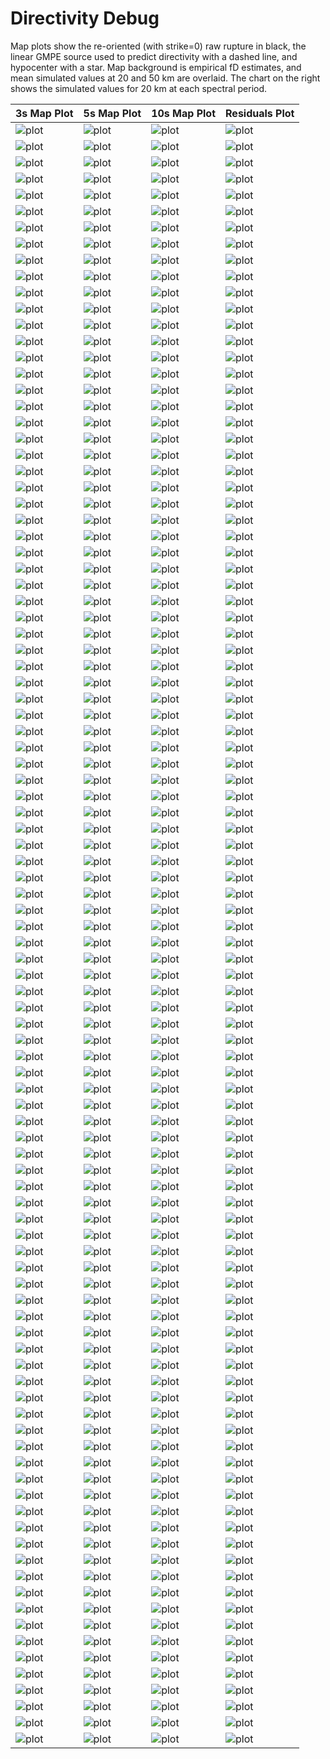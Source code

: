 # Directivity Debug

Map plots show the re-oriented (with strike=0) raw rupture in black, the linear GMPE source used to predict directivity with a dashed line, and hypocenter with a star. Map background is empirical fD estimates, and mean simulated values at 20 and 50 km are overlaid. The chart on the right shows the simulated values for 20 km at each spectral period.

| 3s Map Plot | 5s Map Plot | 10s Map Plot | Residuals Plot |
|-----|-----|-----|-----|
| ![plot](event_59406_map_3s.png) | ![plot](event_59406_map_5s.png) | ![plot](event_59406_map_10s.png) | ![plot](event_59406_residuals.png) |
| ![plot](event_119440_map_3s.png) | ![plot](event_119440_map_5s.png) | ![plot](event_119440_map_10s.png) | ![plot](event_119440_residuals.png) |
| ![plot](event_158190_map_3s.png) | ![plot](event_158190_map_5s.png) | ![plot](event_158190_map_10s.png) | ![plot](event_158190_residuals.png) |
| ![plot](event_200112_map_3s.png) | ![plot](event_200112_map_5s.png) | ![plot](event_200112_map_10s.png) | ![plot](event_200112_residuals.png) |
| ![plot](event_480897_map_3s.png) | ![plot](event_480897_map_5s.png) | ![plot](event_480897_map_10s.png) | ![plot](event_480897_residuals.png) |
| ![plot](event_486315_map_3s.png) | ![plot](event_486315_map_5s.png) | ![plot](event_486315_map_10s.png) | ![plot](event_486315_residuals.png) |
| ![plot](event_556026_map_3s.png) | ![plot](event_556026_map_5s.png) | ![plot](event_556026_map_10s.png) | ![plot](event_556026_residuals.png) |
| ![plot](event_802775_map_3s.png) | ![plot](event_802775_map_5s.png) | ![plot](event_802775_map_10s.png) | ![plot](event_802775_residuals.png) |
| ![plot](event_970307_map_3s.png) | ![plot](event_970307_map_5s.png) | ![plot](event_970307_map_10s.png) | ![plot](event_970307_residuals.png) |
| ![plot](event_1022839_map_3s.png) | ![plot](event_1022839_map_5s.png) | ![plot](event_1022839_map_10s.png) | ![plot](event_1022839_residuals.png) |
| ![plot](event_1131190_map_3s.png) | ![plot](event_1131190_map_5s.png) | ![plot](event_1131190_map_10s.png) | ![plot](event_1131190_residuals.png) |
| ![plot](event_1201585_map_3s.png) | ![plot](event_1201585_map_5s.png) | ![plot](event_1201585_map_10s.png) | ![plot](event_1201585_residuals.png) |
| ![plot](event_1336244_map_3s.png) | ![plot](event_1336244_map_5s.png) | ![plot](event_1336244_map_10s.png) | ![plot](event_1336244_residuals.png) |
| ![plot](event_1399196_map_3s.png) | ![plot](event_1399196_map_5s.png) | ![plot](event_1399196_map_10s.png) | ![plot](event_1399196_residuals.png) |
| ![plot](event_1569154_map_3s.png) | ![plot](event_1569154_map_5s.png) | ![plot](event_1569154_map_10s.png) | ![plot](event_1569154_residuals.png) |
| ![plot](event_1698574_map_3s.png) | ![plot](event_1698574_map_5s.png) | ![plot](event_1698574_map_10s.png) | ![plot](event_1698574_residuals.png) |
| ![plot](event_1707696_map_3s.png) | ![plot](event_1707696_map_5s.png) | ![plot](event_1707696_map_10s.png) | ![plot](event_1707696_residuals.png) |
| ![plot](event_1832235_map_3s.png) | ![plot](event_1832235_map_5s.png) | ![plot](event_1832235_map_10s.png) | ![plot](event_1832235_residuals.png) |
| ![plot](event_2013838_map_3s.png) | ![plot](event_2013838_map_5s.png) | ![plot](event_2013838_map_10s.png) | ![plot](event_2013838_residuals.png) |
| ![plot](event_2042083_map_3s.png) | ![plot](event_2042083_map_5s.png) | ![plot](event_2042083_map_10s.png) | ![plot](event_2042083_residuals.png) |
| ![plot](event_2228801_map_3s.png) | ![plot](event_2228801_map_5s.png) | ![plot](event_2228801_map_10s.png) | ![plot](event_2228801_residuals.png) |
| ![plot](event_2232235_map_3s.png) | ![plot](event_2232235_map_5s.png) | ![plot](event_2232235_map_10s.png) | ![plot](event_2232235_residuals.png) |
| ![plot](event_2506190_map_3s.png) | ![plot](event_2506190_map_5s.png) | ![plot](event_2506190_map_10s.png) | ![plot](event_2506190_residuals.png) |
| ![plot](event_2668196_map_3s.png) | ![plot](event_2668196_map_5s.png) | ![plot](event_2668196_map_10s.png) | ![plot](event_2668196_residuals.png) |
| ![plot](event_2767350_map_3s.png) | ![plot](event_2767350_map_5s.png) | ![plot](event_2767350_map_10s.png) | ![plot](event_2767350_residuals.png) |
| ![plot](event_2837809_map_3s.png) | ![plot](event_2837809_map_5s.png) | ![plot](event_2837809_map_10s.png) | ![plot](event_2837809_residuals.png) |
| ![plot](event_3003940_map_3s.png) | ![plot](event_3003940_map_5s.png) | ![plot](event_3003940_map_10s.png) | ![plot](event_3003940_residuals.png) |
| ![plot](event_3013584_map_3s.png) | ![plot](event_3013584_map_5s.png) | ![plot](event_3013584_map_10s.png) | ![plot](event_3013584_residuals.png) |
| ![plot](event_3071701_map_3s.png) | ![plot](event_3071701_map_5s.png) | ![plot](event_3071701_map_10s.png) | ![plot](event_3071701_residuals.png) |
| ![plot](event_3144316_map_3s.png) | ![plot](event_3144316_map_5s.png) | ![plot](event_3144316_map_10s.png) | ![plot](event_3144316_residuals.png) |
| ![plot](event_3461126_map_3s.png) | ![plot](event_3461126_map_5s.png) | ![plot](event_3461126_map_10s.png) | ![plot](event_3461126_residuals.png) |
| ![plot](event_3523818_map_3s.png) | ![plot](event_3523818_map_5s.png) | ![plot](event_3523818_map_10s.png) | ![plot](event_3523818_residuals.png) |
| ![plot](event_3575918_map_3s.png) | ![plot](event_3575918_map_5s.png) | ![plot](event_3575918_map_10s.png) | ![plot](event_3575918_residuals.png) |
| ![plot](event_3654774_map_3s.png) | ![plot](event_3654774_map_5s.png) | ![plot](event_3654774_map_10s.png) | ![plot](event_3654774_residuals.png) |
| ![plot](event_3809252_map_3s.png) | ![plot](event_3809252_map_5s.png) | ![plot](event_3809252_map_10s.png) | ![plot](event_3809252_residuals.png) |
| ![plot](event_4389355_map_3s.png) | ![plot](event_4389355_map_5s.png) | ![plot](event_4389355_map_10s.png) | ![plot](event_4389355_residuals.png) |
| ![plot](event_4506380_map_3s.png) | ![plot](event_4506380_map_5s.png) | ![plot](event_4506380_map_10s.png) | ![plot](event_4506380_residuals.png) |
| ![plot](event_4510062_map_3s.png) | ![plot](event_4510062_map_5s.png) | ![plot](event_4510062_map_10s.png) | ![plot](event_4510062_residuals.png) |
| ![plot](event_4552311_map_3s.png) | ![plot](event_4552311_map_5s.png) | ![plot](event_4552311_map_10s.png) | ![plot](event_4552311_residuals.png) |
| ![plot](event_4620280_map_3s.png) | ![plot](event_4620280_map_5s.png) | ![plot](event_4620280_map_10s.png) | ![plot](event_4620280_residuals.png) |
| ![plot](event_4644260_map_3s.png) | ![plot](event_4644260_map_5s.png) | ![plot](event_4644260_map_10s.png) | ![plot](event_4644260_residuals.png) |
| ![plot](event_4752011_map_3s.png) | ![plot](event_4752011_map_5s.png) | ![plot](event_4752011_map_10s.png) | ![plot](event_4752011_residuals.png) |
| ![plot](event_4832852_map_3s.png) | ![plot](event_4832852_map_5s.png) | ![plot](event_4832852_map_10s.png) | ![plot](event_4832852_residuals.png) |
| ![plot](event_4844880_map_3s.png) | ![plot](event_4844880_map_5s.png) | ![plot](event_4844880_map_10s.png) | ![plot](event_4844880_residuals.png) |
| ![plot](event_4881131_map_3s.png) | ![plot](event_4881131_map_5s.png) | ![plot](event_4881131_map_10s.png) | ![plot](event_4881131_residuals.png) |
| ![plot](event_4893453_map_3s.png) | ![plot](event_4893453_map_5s.png) | ![plot](event_4893453_map_10s.png) | ![plot](event_4893453_residuals.png) |
| ![plot](event_4963630_map_3s.png) | ![plot](event_4963630_map_5s.png) | ![plot](event_4963630_map_10s.png) | ![plot](event_4963630_residuals.png) |
| ![plot](event_4976445_map_3s.png) | ![plot](event_4976445_map_5s.png) | ![plot](event_4976445_map_10s.png) | ![plot](event_4976445_residuals.png) |
| ![plot](event_4979713_map_3s.png) | ![plot](event_4979713_map_5s.png) | ![plot](event_4979713_map_10s.png) | ![plot](event_4979713_residuals.png) |
| ![plot](event_5217897_map_3s.png) | ![plot](event_5217897_map_5s.png) | ![plot](event_5217897_map_10s.png) | ![plot](event_5217897_residuals.png) |
| ![plot](event_5278272_map_3s.png) | ![plot](event_5278272_map_5s.png) | ![plot](event_5278272_map_10s.png) | ![plot](event_5278272_residuals.png) |
| ![plot](event_5459147_map_3s.png) | ![plot](event_5459147_map_5s.png) | ![plot](event_5459147_map_10s.png) | ![plot](event_5459147_residuals.png) |
| ![plot](event_5509691_map_3s.png) | ![plot](event_5509691_map_5s.png) | ![plot](event_5509691_map_10s.png) | ![plot](event_5509691_residuals.png) |
| ![plot](event_5581091_map_3s.png) | ![plot](event_5581091_map_5s.png) | ![plot](event_5581091_map_10s.png) | ![plot](event_5581091_residuals.png) |
| ![plot](event_5704945_map_3s.png) | ![plot](event_5704945_map_5s.png) | ![plot](event_5704945_map_10s.png) | ![plot](event_5704945_residuals.png) |
| ![plot](event_5717483_map_3s.png) | ![plot](event_5717483_map_5s.png) | ![plot](event_5717483_map_10s.png) | ![plot](event_5717483_residuals.png) |
| ![plot](event_5756488_map_3s.png) | ![plot](event_5756488_map_5s.png) | ![plot](event_5756488_map_10s.png) | ![plot](event_5756488_residuals.png) |
| ![plot](event_5835334_map_3s.png) | ![plot](event_5835334_map_5s.png) | ![plot](event_5835334_map_10s.png) | ![plot](event_5835334_residuals.png) |
| ![plot](event_6505715_map_3s.png) | ![plot](event_6505715_map_5s.png) | ![plot](event_6505715_map_10s.png) | ![plot](event_6505715_residuals.png) |
| ![plot](event_6539164_map_3s.png) | ![plot](event_6539164_map_5s.png) | ![plot](event_6539164_map_10s.png) | ![plot](event_6539164_residuals.png) |
| ![plot](event_6749620_map_3s.png) | ![plot](event_6749620_map_5s.png) | ![plot](event_6749620_map_10s.png) | ![plot](event_6749620_residuals.png) |
| ![plot](event_6806259_map_3s.png) | ![plot](event_6806259_map_5s.png) | ![plot](event_6806259_map_10s.png) | ![plot](event_6806259_residuals.png) |
| ![plot](event_6809502_map_3s.png) | ![plot](event_6809502_map_5s.png) | ![plot](event_6809502_map_10s.png) | ![plot](event_6809502_residuals.png) |
| ![plot](event_6834942_map_3s.png) | ![plot](event_6834942_map_5s.png) | ![plot](event_6834942_map_10s.png) | ![plot](event_6834942_residuals.png) |
| ![plot](event_6872186_map_3s.png) | ![plot](event_6872186_map_5s.png) | ![plot](event_6872186_map_10s.png) | ![plot](event_6872186_residuals.png) |
| ![plot](event_7060062_map_3s.png) | ![plot](event_7060062_map_5s.png) | ![plot](event_7060062_map_10s.png) | ![plot](event_7060062_residuals.png) |
| ![plot](event_7153138_map_3s.png) | ![plot](event_7153138_map_5s.png) | ![plot](event_7153138_map_10s.png) | ![plot](event_7153138_residuals.png) |
| ![plot](event_7304447_map_3s.png) | ![plot](event_7304447_map_5s.png) | ![plot](event_7304447_map_10s.png) | ![plot](event_7304447_residuals.png) |
| ![plot](event_7402447_map_3s.png) | ![plot](event_7402447_map_5s.png) | ![plot](event_7402447_map_10s.png) | ![plot](event_7402447_residuals.png) |
| ![plot](event_7466777_map_3s.png) | ![plot](event_7466777_map_5s.png) | ![plot](event_7466777_map_10s.png) | ![plot](event_7466777_residuals.png) |
| ![plot](event_7503606_map_3s.png) | ![plot](event_7503606_map_5s.png) | ![plot](event_7503606_map_10s.png) | ![plot](event_7503606_residuals.png) |
| ![plot](event_8042217_map_3s.png) | ![plot](event_8042217_map_5s.png) | ![plot](event_8042217_map_10s.png) | ![plot](event_8042217_residuals.png) |
| ![plot](event_8173402_map_3s.png) | ![plot](event_8173402_map_5s.png) | ![plot](event_8173402_map_10s.png) | ![plot](event_8173402_residuals.png) |
| ![plot](event_8204890_map_3s.png) | ![plot](event_8204890_map_5s.png) | ![plot](event_8204890_map_10s.png) | ![plot](event_8204890_residuals.png) |
| ![plot](event_8282066_map_3s.png) | ![plot](event_8282066_map_5s.png) | ![plot](event_8282066_map_10s.png) | ![plot](event_8282066_residuals.png) |
| ![plot](event_8803436_map_3s.png) | ![plot](event_8803436_map_5s.png) | ![plot](event_8803436_map_10s.png) | ![plot](event_8803436_residuals.png) |
| ![plot](event_8820909_map_3s.png) | ![plot](event_8820909_map_5s.png) | ![plot](event_8820909_map_10s.png) | ![plot](event_8820909_residuals.png) |
| ![plot](event_8843317_map_3s.png) | ![plot](event_8843317_map_5s.png) | ![plot](event_8843317_map_10s.png) | ![plot](event_8843317_residuals.png) |
| ![plot](event_8889593_map_3s.png) | ![plot](event_8889593_map_5s.png) | ![plot](event_8889593_map_10s.png) | ![plot](event_8889593_residuals.png) |
| ![plot](event_8963301_map_3s.png) | ![plot](event_8963301_map_5s.png) | ![plot](event_8963301_map_10s.png) | ![plot](event_8963301_residuals.png) |
| ![plot](event_9017573_map_3s.png) | ![plot](event_9017573_map_5s.png) | ![plot](event_9017573_map_10s.png) | ![plot](event_9017573_residuals.png) |
| ![plot](event_9032699_map_3s.png) | ![plot](event_9032699_map_5s.png) | ![plot](event_9032699_map_10s.png) | ![plot](event_9032699_residuals.png) |
| ![plot](event_9041026_map_3s.png) | ![plot](event_9041026_map_5s.png) | ![plot](event_9041026_map_10s.png) | ![plot](event_9041026_residuals.png) |
| ![plot](event_9220316_map_3s.png) | ![plot](event_9220316_map_5s.png) | ![plot](event_9220316_map_10s.png) | ![plot](event_9220316_residuals.png) |
| ![plot](event_9458786_map_3s.png) | ![plot](event_9458786_map_5s.png) | ![plot](event_9458786_map_10s.png) | ![plot](event_9458786_residuals.png) |
| ![plot](event_9489606_map_3s.png) | ![plot](event_9489606_map_5s.png) | ![plot](event_9489606_map_10s.png) | ![plot](event_9489606_residuals.png) |
| ![plot](event_9621056_map_3s.png) | ![plot](event_9621056_map_5s.png) | ![plot](event_9621056_map_10s.png) | ![plot](event_9621056_residuals.png) |
| ![plot](event_9920455_map_3s.png) | ![plot](event_9920455_map_5s.png) | ![plot](event_9920455_map_10s.png) | ![plot](event_9920455_residuals.png) |
| ![plot](event_9933068_map_3s.png) | ![plot](event_9933068_map_5s.png) | ![plot](event_9933068_map_10s.png) | ![plot](event_9933068_residuals.png) |
| ![plot](event_9940878_map_3s.png) | ![plot](event_9940878_map_5s.png) | ![plot](event_9940878_map_10s.png) | ![plot](event_9940878_residuals.png) |
| ![plot](event_10153256_map_3s.png) | ![plot](event_10153256_map_5s.png) | ![plot](event_10153256_map_10s.png) | ![plot](event_10153256_residuals.png) |
| ![plot](event_10172371_map_3s.png) | ![plot](event_10172371_map_5s.png) | ![plot](event_10172371_map_10s.png) | ![plot](event_10172371_residuals.png) |
| ![plot](event_10178871_map_3s.png) | ![plot](event_10178871_map_5s.png) | ![plot](event_10178871_map_10s.png) | ![plot](event_10178871_residuals.png) |
| ![plot](event_10183101_map_3s.png) | ![plot](event_10183101_map_5s.png) | ![plot](event_10183101_map_10s.png) | ![plot](event_10183101_residuals.png) |
| ![plot](event_10315052_map_3s.png) | ![plot](event_10315052_map_5s.png) | ![plot](event_10315052_map_10s.png) | ![plot](event_10315052_residuals.png) |
| ![plot](event_10453059_map_3s.png) | ![plot](event_10453059_map_5s.png) | ![plot](event_10453059_map_10s.png) | ![plot](event_10453059_residuals.png) |
| ![plot](event_10515800_map_3s.png) | ![plot](event_10515800_map_5s.png) | ![plot](event_10515800_map_10s.png) | ![plot](event_10515800_residuals.png) |
| ![plot](event_10572537_map_3s.png) | ![plot](event_10572537_map_5s.png) | ![plot](event_10572537_map_10s.png) | ![plot](event_10572537_residuals.png) |
| ![plot](event_10832999_map_3s.png) | ![plot](event_10832999_map_5s.png) | ![plot](event_10832999_map_10s.png) | ![plot](event_10832999_residuals.png) |
| ![plot](event_10953797_map_3s.png) | ![plot](event_10953797_map_5s.png) | ![plot](event_10953797_map_10s.png) | ![plot](event_10953797_residuals.png) |

